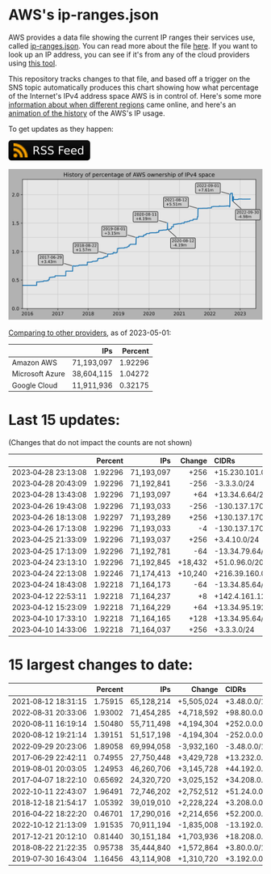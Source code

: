 # AWS's ip-ranges.json

AWS provides a data file showing the current IP ranges their
services use, called [ip-ranges.json](https://ip-ranges.amazonaws.com/ip-ranges.json).
You can read more about the file [here](https://docs.aws.amazon.com/general/latest/gr/aws-ip-ranges.html).
If you want to look up an IP address, you can see if it's from any of the cloud providers using [this tool](https://cloud-ips.s3-us-west-2.amazonaws.com/index.html).

This repository tracks changes to that file, and based off a trigger on the SNS 
topic automatically produces this chart showing how what percentage of the 
Internet's IPv4 address space AWS is in control of.  Here's some 
more [information about when different regions](announces.md) came 
online, and here's an [animation of the history](https://youtu.be/Su25yl7eol8) 
of the AWS's IP usage.

To get updates as they happen:

[![RSS Icon](images/rss_badge.svg)](https://raw.githubusercontent.com/seligman/aws-ip-ranges/master/rss.xml)

![History of AWS](history_count.svg)

[Comparing to other providers](https://github.com/seligman/cloud_sizes), as of 2023-05-01:

| | IPs | Percent |
| --- | ---: | ---: |
| Amazon AWS | 71,193,097 | 1.92296 |
| Microsoft Azure | 38,604,115 | 1.04272 |
| Google Cloud | 11,911,936 | 0.32175 |


# Last 15 updates:

(Changes that do not impact the counts are not shown)

| | Percent | IPs | Change | CIDRs |
| :--- | ---: | ---: | ---: | :--- |
| 2023&#8209;04&#8209;28&nbsp;23:13:08 | 1.92296 | 71,193,097 | +256 | +15.230.101.0/24 |
| 2023&#8209;04&#8209;28&nbsp;20:43:09 | 1.92296 | 71,192,841 | -256 | -3.3.3.0/24 |
| 2023&#8209;04&#8209;28&nbsp;13:43:08 | 1.92296 | 71,193,097 | +64 | +13.34.6.64/26 |
| 2023&#8209;04&#8209;26&nbsp;19:43:08 | 1.92296 | 71,193,033 | -256 | -130.137.170.0/24 |
| 2023&#8209;04&#8209;26&nbsp;18:13:08 | 1.92297 | 71,193,289 | +256 | +130.137.170.0/24 |
| 2023&#8209;04&#8209;26&nbsp;17:13:08 | 1.92296 | 71,193,033 | -4 | -130.137.170.0/30 |
| 2023&#8209;04&#8209;25&nbsp;21:33:09 | 1.92296 | 71,193,037 | +256 | +3.4.10.0/24 |
| 2023&#8209;04&#8209;25&nbsp;17:13:09 | 1.92296 | 71,192,781 | -64 | -13.34.79.64/26 |
| 2023&#8209;04&#8209;24&nbsp;23:13:10 | 1.92296 | 71,192,845 | +18,432 | +51.0.96.0/20,&nbsp;+159.248.224.0/20,&nbsp;+51.0.88.0/21,&nbsp;... |
| 2023&#8209;04&#8209;24&nbsp;22:13:08 | 1.92246 | 71,174,413 | +10,240 | +216.39.160.0/20,&nbsp;+51.0.80.0/21,&nbsp;+216.39.136.0/21,&nbsp;... |
| 2023&#8209;04&#8209;24&nbsp;18:43:08 | 1.92218 | 71,164,173 | -64 | -13.34.85.64/26 |
| 2023&#8209;04&#8209;12&nbsp;22:53:11 | 1.92218 | 71,164,237 | +8 | +142.4.161.128/29 |
| 2023&#8209;04&#8209;12&nbsp;15:23:09 | 1.92218 | 71,164,229 | +64 | +13.34.95.192/26 |
| 2023&#8209;04&#8209;10&nbsp;17:33:10 | 1.92218 | 71,164,165 | +128 | +13.34.95.64/26,&nbsp;+13.34.95.128/26 |
| 2023&#8209;04&#8209;10&nbsp;14:33:06 | 1.92218 | 71,164,037 | +256 | +3.3.3.0/24 |


# 15 largest changes to date:

| | Percent | IPs | Change | CIDRs |
| :--- | ---: | ---: | ---: | :--- |
| 2021&#8209;08&#8209;12&nbsp;18:31:15 | 1.75915 | 65,128,214 | +5,505,024 | +3.48.0.0/12,&nbsp;+35.96.0.0/12,&nbsp;+3.152.0.0/13,&nbsp;... |
| 2022&#8209;08&#8209;31&nbsp;20:33:06 | 1.93002 | 71,454,285 | +4,718,592 | +98.80.0.0/12,&nbsp;+184.32.0.0/12,&nbsp;+13.184.0.0/13,&nbsp;... |
| 2020&#8209;08&#8209;11&nbsp;16:19:14 | 1.50480 | 55,711,498 | +4,194,304 | +252.0.0.0/10 |
| 2020&#8209;08&#8209;12&nbsp;19:21:14 | 1.39151 | 51,517,198 | -4,194,304 | -252.0.0.0/10 |
| 2022&#8209;09&#8209;29&nbsp;20:23:06 | 1.89058 | 69,994,058 | -3,932,160 | -3.48.0.0/12,&nbsp;-35.96.0.0/12,&nbsp;-3.240.0.0/13,&nbsp;... |
| 2017&#8209;06&#8209;29&nbsp;22:42:11 | 0.74955 | 27,750,448 | +3,429,728 | +13.232.0.0/13,&nbsp;+34.240.0.0/13,&nbsp;+35.168.0.0/13,&nbsp;... |
| 2019&#8209;08&#8209;01&nbsp;20:03:05 | 1.24953 | 46,260,706 | +3,145,728 | +44.192.0.0/10,&nbsp;-3.192.0.0/12 |
| 2017&#8209;04&#8209;07&nbsp;18:22:10 | 0.65692 | 24,320,720 | +3,025,152 | +34.208.0.0/12,&nbsp;+34.224.0.0/12,&nbsp;+13.58.0.0/15,&nbsp;... |
| 2022&#8209;10&#8209;11&nbsp;22:43:07 | 1.96491 | 72,746,202 | +2,752,512 | +51.24.0.0/13,&nbsp;+57.104.0.0/13,&nbsp;+51.20.0.0/14,&nbsp;... |
| 2018&#8209;12&#8209;18&nbsp;21:54:17 | 1.05392 | 39,019,010 | +2,228,224 | +3.208.0.0/12,&nbsp;+3.224.0.0/12,&nbsp;+13.48.0.0/15 |
| 2016&#8209;04&#8209;22&nbsp;18:22:20 | 0.46701 | 17,290,016 | +2,214,656 | +52.200.0.0/13,&nbsp;+52.208.0.0/13,&nbsp;+52.36.0.0/14,&nbsp;... |
| 2022&#8209;10&#8209;12&nbsp;21:13:09 | 1.91535 | 70,911,194 | -1,835,008 | -13.192.0.0/13,&nbsp;-16.28.0.0/14,&nbsp;-40.172.0.0/14,&nbsp;... |
| 2017&#8209;12&#8209;21&nbsp;20:12:10 | 0.81440 | 30,151,184 | +1,703,936 | +18.208.0.0/13,&nbsp;+18.204.0.0/14,&nbsp;+18.224.0.0/14,&nbsp;... |
| 2018&#8209;08&#8209;22&nbsp;21:22:35 | 0.95738 | 35,444,840 | +1,572,864 | +3.80.0.0/12,&nbsp;+3.16.0.0/14,&nbsp;+3.40.0.0/14 |
| 2019&#8209;07&#8209;30&nbsp;16:43:04 | 1.16456 | 43,114,908 | +1,310,720 | +3.192.0.0/12,&nbsp;+15.222.0.0/15,&nbsp;+15.236.0.0/15 |
